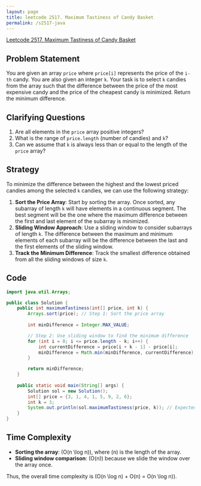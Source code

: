 ```yaml
---
layout: page
title: leetcode 2517. Maximum Tastiness of Candy Basket
permalink: /s2517-java
---
```

[Leetcode 2517. Maximum Tastiness of Candy Basket](https://algoadvance.github.io/algoadvance/l2517)
## Problem Statement

You are given an array `price` where `price[i]` represents the price of the `i-th` candy. You are also given an integer `k`. Your task is to select `k` candies from the array such that the difference between the price of the most expensive candy and the price of the cheapest candy is minimized. Return the minimum difference.

## Clarifying Questions
1. Are all elements in the `price` array positive integers?
2. What is the range of `price.length` (number of candies) and `k`?
3. Can we assume that `k` is always less than or equal to the length of the `price` array?

## Strategy

To minimize the difference between the highest and the lowest priced candies among the selected `k` candies, we can use the following strategy:

1. **Sort the Price Array**: Start by sorting the array. Once sorted, any subarray of length `k` will have elements in a continuous segment. The best segment will be the one where the maximum difference between the first and last element of the subarray is minimized.
2. **Sliding Window Approach**: Use a sliding window to consider subarrays of length `k`. The difference between the maximum and minimum elements of each subarray will be the difference between the last and the first elements of the sliding window.
3. **Track the Minimum Difference**: Track the smallest difference obtained from all the sliding windows of size `k`.

## Code
```java
import java.util.Arrays;

public class Solution {
    public int maximumTastiness(int[] price, int k) {
        Arrays.sort(price); // Step 1: Sort the price array
        
        int minDifference = Integer.MAX_VALUE;

        // Step 2: Use sliding window to find the minimum difference
        for (int i = 0; i <= price.length - k; i++) {
            int currentDifference = price[i + k - 1] - price[i];
            minDifference = Math.min(minDifference, currentDifference);
        }

        return minDifference;
    }
    
    public static void main(String[] args) {
        Solution sol = new Solution();
        int[] price = {3, 1, 4, 1, 5, 9, 2, 6};
        int k = 3;
        System.out.println(sol.maximumTastiness(price, k)); // Expected output is 1
    }
}
```

## Time Complexity

- **Sorting the array**: \(O(n \log n)\), where \(n\) is the length of the array.
- **Sliding window comparison**: \(O(n)\) because we slide the window over the array once.

Thus, the overall time complexity is \(O(n \log n) + O(n) = O(n \log n)\).